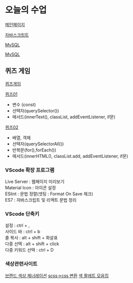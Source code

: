 # 오늘의 수업
[메인페이지](https://kimjw04.github.io/class2024/)   

[자바스크립트](https://kimjw04.github.io/class2024/javascript/index.html)   

[MySQL](https://kimjw04.github.io/class2024/mysql/index.html)  

[MySQL](https://kimjw04.github.io/class2024/webd/index.html)  


## 퀴즈 게임
[퀴즈게임](https://kimjw04.github.io/class2024/quiz/index.html)   

[퀴즈01](https://kimjw04.github.io/class2024/quiz/quiz01.html)   
- 변수 (const)
- 선택자(querySelector())
- 매서드(innerText(), classList, addEventListener, if문)

[퀴즈02](https://kimjw04.github.io/class2024/quiz/quiz02.html)   
- 배열, 객체
- 선택자(querySelectorAll())
- 반복문(for(),forEach())
- 매서드(innerHTML(), classList.add, addEventListener, if문)



### VScode 확장 프로그램
Live Server : 웹페이지 미리보기   
Material Icon : 아이콘 설정   
ESlint : 문법 정렬(셋팅 : Format On Save 체크)   
ES7 : 자바스크립트 및 리액트 문법 정리   


### VScode 단축키
설정 : ctrl + ,    
사이드 바 : ctrl + b    
줄 복사 : alt + shift + 화살표     
다중 선택 : alt + shift + click   
다중 키워드 선택 : ctrl + D   


### 색상관련사이트
[브랜드 색상 제너레이션](https://huemint.com/brand-intersection/)
[scss->css 변환](https://www.sassmeister.com/)
[색 팔레트 모음집](https://colorhunt.co/)